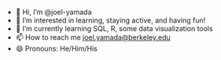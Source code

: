 - 👋 Hi, I’m @joel-yamada
- 👀 I’m interested in learning, staying active, and having fun!
- 🌱 I’m currently learning SQL, R, some data visualization tools
- 📫 How to reach me joel.yamada@berkeley.edu
- 😄 Pronouns: He/Him/His
